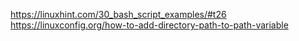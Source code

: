 https://linuxhint.com/30_bash_script_examples/#t26
https://linuxconfig.org/how-to-add-directory-path-to-path-variable
